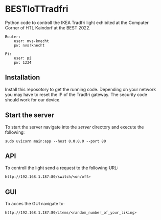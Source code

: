 # BESTIoTTradfri
Python code to controll the IKEA Tradfri light exhibited at the Computer Corner of HTL Kaindorf at the BEST 2022.

```
Router:
    user: nvs-knecht
    pw: nvs!knecht

Pi:
    user: pi
    pw: 1234
```

## Installation
Install this reposotory to get the running code. Depending on your network you may have to reset the IP of the Tradfri gateway. The security code should work for our device.

## Start the server
To start the server navigate into the *server* directory and execute the following:
```
sudo uvicorn main:app --host 0.0.0.0 --port 80
```

## API
To controll the light send a request to the following URL:
```
http://192.168.1.187:80/switch/<on/off>
```

## GUI
To acces the GUI navigate to:
```
http://192.168.1.187:80/items/<random_number_of_your_liking>
```




